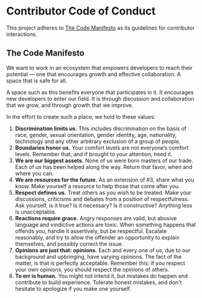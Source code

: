 # Contributor Code of Conduct

This project adheres to [The Code Manifesto](http://codemanifesto.com)
as its guidelines for contributor interactions.

## The Code Manifesto

We want to work in an ecosystem that empowers developers to reach their
potential — one that encourages growth and effective collaboration. A space that
is safe for all.

A space such as this benefits everyone that participates in it. It encourages
new developers to enter our field. It is through discussion and collaboration
that we grow, and through growth that we improve.

In the effort to create such a place, we hold to these values:

1.  **Discrimination limits us.** This includes discrimination on the basis of
    race, gender, sexual orientation, gender identity, age, nationality, technology
    and any other arbitrary exclusion of a group of people.
2.  **Boundaries honor us.** Your comfort levels are not everyone’s comfort
    levels. Remember that, and if brought to your attention, heed it.
3.  **We are our biggest assets.** None of us were born masters of our trade.
    Each of us has been helped along the way. Return that favor, when and where
    you can.
4.  **We are resources for the future.** As an extension of #3, share what you
    know. Make yourself a resource to help those that come after you.
5.  **Respect defines us.** Treat others as you wish to be treated. Make your
    discussions, criticisms and debates from a position of respectfulness. Ask
    yourself, is it true? Is it necessary? Is it constructive? Anything less is
    unacceptable.
6.  **Reactions require grace.** Angry responses are valid, but abusive language
    and vindictive actions are toxic. When something happens that offends you,
    handle it assertively, but be respectful. Escalate reasonably, and try to
    allow the offender an opportunity to explain themselves, and possibly correct
    the issue.
7.  **Opinions are just that: opinions.** Each and every one of us, due to our
    background and upbringing, have varying opinions. The fact of the matter, is
    that is perfectly acceptable. Remember this: if you respect your own
    opinions, you should respect the opinions of others.
8.  **To err is human.** You might not intend it, but mistakes do happen and
    contribute to build experience. Tolerate honest mistakes, and don't hesitate
    to apologize if you make one yourself.
